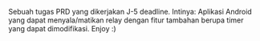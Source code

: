 Sebuah tugas PRD yang dikerjakan J-5 deadline. 
Intinya: Aplikasi Android yang dapat menyala/matikan relay dengan fitur tambahan berupa timer yang dapat dimodifikasi.
Enjoy :)
